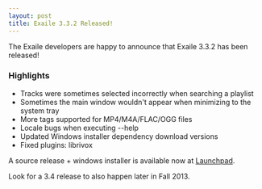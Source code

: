 ```yaml
---
layout: post
title: Exaile 3.3.2 Released!
---
```


The Exaile developers are happy to announce that Exaile 3.3.2 has been released!

### Highlights

*   Tracks were sometimes selected incorrectly when searching a playlist
*   Sometimes the main window wouldn't appear when minimizing to the system tray
*   More tags supported for MP4/M4A/FLAC/OGG files
*   Locale bugs when executing --help
*   Updated Windows installer dependency download versions
*   Fixed plugins: librivox

A source release + windows installer is available now at [Launchpad](https://launchpad.net/exaile/+download). 

Look for a 3.4 release to also happen later in Fall 2013. 